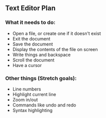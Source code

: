## Text Editor Plan

### What it needs to do:

+ Open a file, or create one if it doesn't exist
+ Exit the document
+ Save the document
+ Display the contents of the file on screen
+ Write things and backspace
+ Scroll the document
+ Have a cursor

### Other things (Stretch goals):

+ Line numbers
+ Highlight current line
+ Zoom in/out
+ Commands like undo and redo
+ Syntax highlighting
